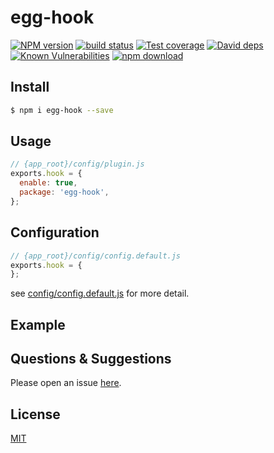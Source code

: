 # egg-hook

[![NPM version][npm-image]][npm-url]
[![build status][travis-image]][travis-url]
[![Test coverage][codecov-image]][codecov-url]
[![David deps][david-image]][david-url]
[![Known Vulnerabilities][snyk-image]][snyk-url]
[![npm download][download-image]][download-url]

[npm-image]: https://img.shields.io/npm/v/egg-hook.svg?style=flat-square
[npm-url]: https://npmjs.org/package/egg-hook
[travis-image]: https://img.shields.io/travis/eggjs/egg-hook.svg?style=flat-square
[travis-url]: https://travis-ci.org/eggjs/egg-hook
[codecov-image]: https://img.shields.io/codecov/c/github/eggjs/egg-hook.svg?style=flat-square
[codecov-url]: https://codecov.io/github/eggjs/egg-hook?branch=master
[david-image]: https://img.shields.io/david/eggjs/egg-hook.svg?style=flat-square
[david-url]: https://david-dm.org/eggjs/egg-hook
[snyk-image]: https://snyk.io/test/npm/egg-hook/badge.svg?style=flat-square
[snyk-url]: https://snyk.io/test/npm/egg-hook
[download-image]: https://img.shields.io/npm/dm/egg-hook.svg?style=flat-square
[download-url]: https://npmjs.org/package/egg-hook

<!--
Description here.
-->

## Install

```bash
$ npm i egg-hook --save
```

## Usage

```js
// {app_root}/config/plugin.js
exports.hook = {
  enable: true,
  package: 'egg-hook',
};
```

## Configuration

```js
// {app_root}/config/config.default.js
exports.hook = {
};
```

see [config/config.default.js](config/config.default.js) for more detail.

## Example

<!-- example here -->

## Questions & Suggestions

Please open an issue [here](https://github.com/eggjs/egg/issues).

## License

[MIT](LICENSE)
